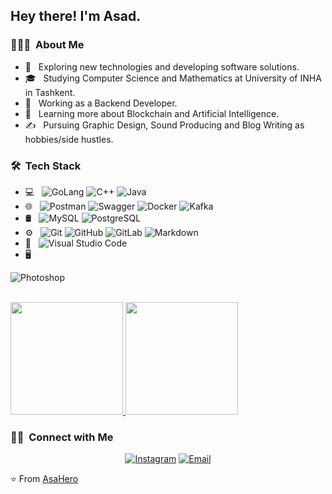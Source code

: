 <h2> Hey there! I'm Asad.</h2>

<h3> 👨🏻‍💻 &nbsp;About Me </h3>

- 🤔 &nbsp; Exploring new technologies and developing software solutions.
- 🎓 &nbsp; Studying Computer Science and Mathematics at University of INHA in Tashkent.
- 💼 &nbsp; Working as a Backend Developer.
- 🌱 &nbsp; Learning more about Blockchain and Artificial Intelligence.
- ✍️ &nbsp; Pursuing Graphic Design, Sound Producing and Blog Writing as hobbies/side hustles.

<h3> 🛠 &nbsp;Tech Stack</h3>

- 💻 &nbsp;
  ![GoLang](https://img.shields.io/badge/-GoLang-333333?style=flat&logo=go)
  ![C++](https://img.shields.io/badge/-C++-333333?style=flat&logo=C%2B%2B&logoColor=00599C)
  ![Java](https://img.shields.io/badge/-Java-333333?style=flat&logo=Java&logoColor=007396)
- 🌐 &nbsp;
  ![Postman](https://img.shields.io/badge/-Postman-333333?style=flat-square&logo=postman)
  ![Swagger](https://img.shields.io/badge/-Swagger-333333?style=flat-square&logo=swagger)
  ![Docker](https://img.shields.io/badge/-Docker-333333?style=flat-square&logo=docker)
  ![Kafka](https://img.shields.io/badge/-Kafka-333333?style=flat&logo=kafka)
- 🛢 &nbsp;
  ![MySQL](https://img.shields.io/badge/-MySQL-333333?style=flat&logo=mysql)
  ![PostgreSQL](https://img.shields.io/badge/-PostgreSQL-333333?style=flat-square&logo=postgresql)
- ⚙️ &nbsp;
  ![Git](https://img.shields.io/badge/-Git-333333?style=flat&logo=git)
  ![GitHub](https://img.shields.io/badge/-GitHub-333333?style=flat&logo=github)
  ![GitLab](https://img.shields.io/badge/-GitLab-333333?style=flat&logo=gitlab)
  ![Markdown](https://img.shields.io/badge/-Markdown-333333?style=flat&logo=markdown)
- 🔧 &nbsp;
  ![Visual Studio Code](https://img.shields.io/badge/-Visual%20Studio%20Code-333333?style=flat&logo=visual-studio-code&logoColor=007ACC)
- 🖥 &nbsp;
<!--   ![Illustrator](https://img.shields.io/badge/-Illustrator-333333?style=flat&logo=adobe-illustrator) -->
  ![Photoshop](https://img.shields.io/badge/-Photoshop-333333?style=flat&logo=adobe-photoshop)
<!--   ![InDesign](https://img.shields.io/badge/-InDesign-333333?style=flat&logo=adobe-indesign) -->

<br/>

<a href="https://github.com/AsaHero">
  <img height="180em" src="https://github-readme-stats.vercel.app/api?username=AsaHero&theme=buefy&show_icons=true" />
  <img height="180em" src="https://github-readme-stats.vercel.app/api/top-langs/?username=AsaHero&theme=buefy&layout=compact" />
</a>

<br/>

<h3> 🤝🏻 &nbsp;Connect with Me </h3>

<p align="center">
<!-- <a href="https://www.adityavsingh.com/"><img alt="Website" src="https://img.shields.io/badge/Website-www.adityavsingh.com-blue?style=flat-square&logo=google-chrome"></a> -->
<!-- <a href="https://www.linkedin.com/in/AVS1508/"><img alt="LinkedIn" src="https://img.shields.io/badge/LinkedIn-Aditya%20Vikram%20Singh-blue?style=flat-square&logo=linkedin"></a> -->
<a href="https://www.instagram.com/asahero__b/"><img alt="Instagram" src="https://img.shields.io/badge/Instagram-asahero__b?style=flat-square&logo=instagram"></a>
<a href="asadbahtiyarov2002@gmail.com"><img alt="Email" src="https://img.shields.io/badge/Gmail-asadbahtiyarov2002?style=flat-square&logo=gmail"></a>
</p>

⭐️ From [AsaHero](https://github.com/AsaHero)
